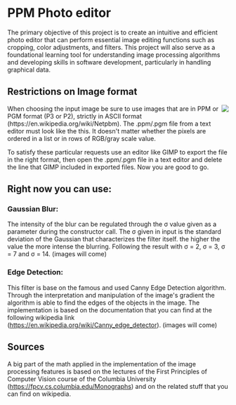 # PPM Photo editor
The primary objective of this project is to create an intuitive and efficient photo editor that can perform essential image editing functions such as cropping, color adjustments, and filters. This project will also serve as a foundational learning tool for understanding image processing algorithms and developing skills in software development, particularly in handling graphical data.

## Restrictions on Image format
<img align="right" columns="141" row="131" src="https://github.com/alberto-cardini/PPM_Photo_Editor/assets/51383388/c4e8fbc9-6acb-4c12-a4e9-ff0911929841)">
When choosing the input image be sure to use images that are in PPM or PGM format (P3 or P2), strictly in ASCII format (https://en.wikipedia.org/wiki/Netpbm). The .ppm/.pgm file from a text editor must look like the this. It doesn't matter whether the pixels are ordered in a list or in rows of RGB/gray scale value.

To satisfy these particular requests use an editor like GIMP to export the file in the right format, then open the .ppm/.pgm file in a text editor and delete the line that GIMP included in exported files. Now you are good to go.

## Right now you can use:

### Gaussian Blur:
The intensity of the blur can be regulated through the σ value given as a parameter during the constructor call. The σ given in input is the standard deviation of the Gaussian that characterizes the filter itself. the higher the value the more intense the blurring. Following the result with σ = 2, σ = 3, σ = 7 and σ = 14. (images will come)

### Edge Detection:
This filter is base on the famous and used Canny Edge Detection algorithm. Through the interpretation and manipulation of the image's gradient the algorithm is able to find the edges of the objects in the image. The implementation is based on the documentation that you can find at the following wikipedia link (https://en.wikipedia.org/wiki/Canny_edge_detector). (images will come)

## Sources
A big part of the math applied in the implementation of the image processing features is based on the lectures of the First Principles of Computer Vision course of the Columbia University (https://fpcv.cs.columbia.edu/Monographs) and on the related stuff that you can find on wikipedia.
